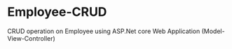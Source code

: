# Employee-CRUD
CRUD operation on Employee using ASP.Net core Web Application (Model-View-Controller)
